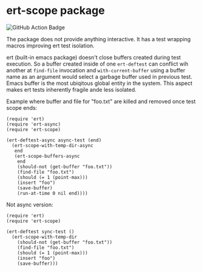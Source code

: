 # ert-scope package

![GitHub Action Badge](https://github.com/cachix/install-nix-action/workflows/install-nix-action%20test/badge.svg)

The package does not provide anything interactive.  It has a test
wrapping macros improving ert test isolation.

ert (built-in emacs package) doesn't close buffers created during test
execution.  So a buffer created inside of one `ert-deftest` can
conflict wih another at `find-file` invocation and
`with-current-buffer` using a buffer name as an argument would select
a garbage buffer used in previous test. Emacs buffer is the most
ubiqitous global entity in the system.  This aspect makes ert tests
inherently fragile ande less isolated.

Example where buffer and file for "foo.txt" are killed and removed once
test scope ends:

``` emacs-lisp
(require 'ert)
(require 'ert-async)
(require 'ert-scope)

(ert-deftest-async async-test (end)
  (ert-scope-with-temp-dir-async
   end
   (ert-scope-buffers-async
    end
    (should-not (get-buffer "foo.txt"))
    (find-file "foo.txt")
    (should (= 1 (point-max)))
    (insert "foo")
    (save-buffer)
    (run-at-time 0 nil end))))
```

Not async version:
``` emacs-lisp
(require 'ert)
(require 'ert-scope)

(ert-deftest sync-test ()
  (ert-scope-with-temp-dir
    (should-not (get-buffer "foo.txt"))
    (find-file "foo.txt")
    (should (= 1 (point-max)))
    (insert "foo")
    (save-buffer)))
```
